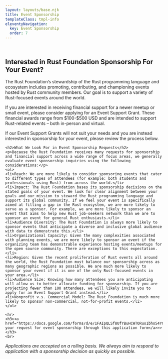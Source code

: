 ```yaml
---
layout: layouts/base.njk
title: Event Sponsorship
templateClass: tmpl-info
eleventyNavigation:
  key: Event Sponsorship
  order: 7
---
```

<section class="container event-sponsorship">
    <div class="section" style="margin-top: 4em;">
    <h1>Interested in Rust Foundation Sponsorship For Your Event?</h1>
    <p>The Rust Foundation’s stewardship of the Rust programming language and ecosystem includes promoting, contributing, and championing events hosted by Rust community members. Our goal is to support a variety of Rust-focused events around the world.</p>
    <p>If you are interested in receiving financial support for a newer meetup or small event, please consider applying for an Event Support Grant. These financial awards range from $100-$500 USD and are intended to support Rust-related events – both in-person and virtual.</p>
     <p>If our Event Support Grants will not suit your needs and you are instead interested in sponsorship for your event, please review the process below.</p>
    
    <h2>What We Look For in Event Sponsorship Requests</h2>
    <p>Because the Rust Foundation receives many requests for sponsorship and financial support across a wide range of focus areas, we generally evaluate event sponsorship inquiries using the following considerations:</p>
    <ol>
    <li>Reach: We are more likely to consider sponsoring events that cater to different types of attendees (for example: both students and professionals using Rust) from across the world.</li>
    <li>Impact: The Rust Foundation bases its sponsorship decisions on the stated goals of your event. We look for clear alignment between your goals and our mission to steward the Rust programming language and support its global community. If we feel your event is specifically aimed at filling a gap in the Rust ecosystem, we are more likely to serve as a sponsor. For example, we are more likely to sponsor an event that aims to help new Rust job-seekers network than we are to sponsor an event for general Rust enthusiasts.</li>
    <li>Audience Diversity: The Rust Foundation is always more likely to sponsor events that anticipate a diverse and inclusive global audience with data to demonstrate this.</li>
    <li>Organizational Capacity: Given the many complexities associated with planning events, we are more likely to sponsor an event if the organizing team has demonstrable experience hosting events/meetups for the open source community. There are exceptions to this expectation.</li>
    <li>Region: Given the recent proliferation of Rust events all around the world, the Rust Foundation must balance our sponsorship across as many geographic regions as possible. We are much more likely to sponsor your event if it is one of the only Rust-focused events in your area.</li>
    <li>Audience Size: Knowing how many attendees you are anticipating will allow us to better allocate funding for sponsorship. If you are projecting fewer than 100 attendees, we will likely invite you to apply for an Event Support Grant instead.</li>
    <li>Nonprofit v.s. Commercial Model: The Rust Foundation is much more likely to sponsor non-commercial, not-for-profit events.</li>
    </ol>
    
    <hr>
    <h3><a href="https://docs.google.com/forms/d/e/1FAIpQLSf8UfYBuHCWTORuo1bho54YG2D9sEy8a6DJIiLgBQDLUuMGzw/viewform">Submit your request for event sponsorship through this application form</a>>></h3>
    <br>
   <p><i>Applications are accepted on a rolling basis. We always aim to respond to application with a sponsorship decision as quickly as possible.</i></p></div>
</section>
